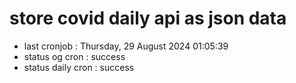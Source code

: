 # store covid daily api as json data

- last cronjob : Thursday, 29 August 2024 01:05:39
- status og cron : success
- status daily cron : success
      
      